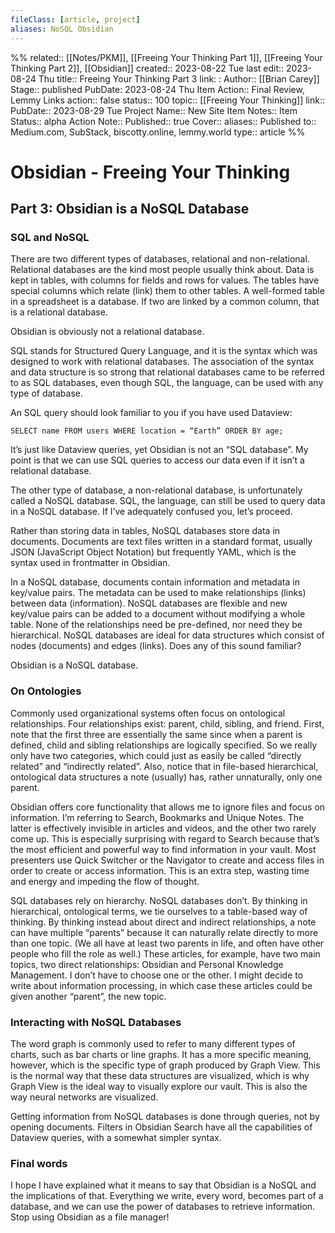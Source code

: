 ```yaml
---
fileClass: [article, project]
aliases: NoSQL Obsidian
---
```

%%
related:: [[Notes/PKM]], [[Freeing Your Thinking Part 1]], [[Freeing Your Thinking Part 2]], [[Obsidian]]
created:: 2023-08-22 Tue
last edit:: 2023-08-24 Thu
title:: Freeing Your Thinking Part 3
link: :
Author:: [[Brian Carey]]
Stage:: published
PubDate: 2023-08-24 Thu
Item Action:: Final Review, Lemmy Links
action:: false
status:: 100
topic:: [[Freeing Your Thinking]]
link:: 
PubDate:: 2023-08-29 Tue
Project Name:: New Site
Item Notes:: 
Item Status:: alpha
Action Note:: 
Published:: true
Cover:: 
aliases:: 
Published to:: Medium.com, SubStack, biscotty.online, lemmy.world
type:: article
%%

# Obsidian - Freeing Your Thinking
## Part 3: Obsidian is a NoSQL Database
### SQL and NoSQL
There are two different types of databases, relational and non-relational. Relational databases are the kind most people usually think about. Data is kept in tables, with columns for fields and rows for values. The tables have special columns which relate (link) them to other tables. A well-formed table in a spreadsheet is a database. If two are linked by a common column, that is a relational database.

Obsidian is obviously not a relational database.

SQL stands for Structured Query Language, and it is the syntax which was designed to work with relational databases. The association of the syntax and data structure is so strong that relational databases came to be referred to as SQL databases, even though SQL, the language, can be used with any type of database.

An SQL query should look familiar to you if you have used Dataview:

`SELECT name FROM users WHERE location = “Earth” ORDER BY age;`

It’s just like Dataview queries, yet Obsidian is not an “SQL database”. My point is that we can use SQL queries to access our data even if it isn’t a relational database.

The other type of database, a non-relational database, is unfortunately called a NoSQL database. SQL, the language, can still be used to query data in a NoSQL database. If I’ve adequately confused you, let’s proceed.

Rather than storing data in tables, NoSQL databases store data in documents. Documents are text files written in a standard format, usually JSON (JavaScript Object Notation) but frequently YAML, which is the syntax used in frontmatter in Obsidian.

In a NoSQL database, documents contain information and metadata in key/value pairs. The metadata can be used to make relationships (links) between data (information). NoSQL databases are flexible and new key/value pairs can be added to a document without modifying a whole table. None of the relationships need be pre-defined, nor need they be hierarchical. NoSQL databases are ideal for data structures which consist of nodes (documents) and edges (links). Does any of this sound familiar?

Obsidian is a NoSQL database.

### On Ontologies

Commonly used organizational systems often focus on ontological relationships. Four relationships exist: parent, child, sibling, and friend. First, note that the first three are essentially the same since when a parent is defined, child and sibling relationships are logically specified. So we really only have two categories, which could just as easily be called “directly related” and “indirectly related”. Also, notice that in file-based hierarchical, ontological data structures a note (usually) has, rather unnaturally, only one parent.

Obsidian offers core functionality that allows me to ignore files and focus on information. I’m referring to Search, Bookmarks and Unique Notes. The latter is effectively invisible in articles and videos, and the other two rarely come up. This is especially surprising with regard to Search because that’s the most efficient and powerful way to find information in your vault. Most presenters use Quick Switcher or the Navigator to create and access files in order to create or access information. This is an extra step, wasting time and energy and impeding the flow of thought.
	
SQL databases rely on hierarchy. NoSQL databases don’t. By thinking in hierarchical, ontological terms, we tie ourselves to a table-based way of thinking. By thinking instead about direct and indirect relationships, a note can have multiple “parents” because it can naturally relate directly to more than one topic. (We all have at least two parents in life, and often have other people who fill the role as well.) These articles, for example, have two main topics, two direct relationships: Obsidian and Personal Knowledge Management. I don’t have to choose one or the other. I might decide to write about information processing, in which case these articles could be given another “parent”, the new topic.

### Interacting with NoSQL Databases

The word graph is commonly used to refer to many different types of charts, such as bar charts or line graphs. It has a more specific meaning, however, which is the specific type of graph produced by Graph View. This is the normal way that these data structures are visualized, which is why Graph View is the ideal way to visually explore our vault. This is also the way neural networks are visualized.

Getting information from NoSQL databases is done through queries, not by opening documents. Filters in Obsidian Search have all the capabilities of Dataview queries, with a somewhat simpler syntax.

### Final words

I hope I have explained what it means to say that Obsidian is a NoSQL and the implications of that. Everything we write, every word, becomes part of a database, and we can use the power of databases to retrieve information. Stop using Obsidian as a file manager!


